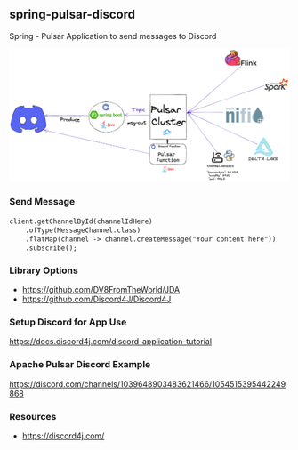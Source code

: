## spring-pulsar-discord

Spring - Pulsar Application to send messages to Discord


![image](/images/springpulsardiscord2.png)

### Send Message

````
client.getChannelById(channelIdHere)
    .ofType(MessageChannel.class)
    .flatMap(channel -> channel.createMessage("Your content here"))
    .subscribe();

````

### Library Options

* https://github.com/DV8FromTheWorld/JDA
* https://github.com/Discord4J/Discord4J

### Setup Discord for App Use

https://docs.discord4j.com/discord-application-tutorial

### Apache Pulsar Discord Example

https://discord.com/channels/1039648903483621466/1054515395442249868

### Resources

* https://discord4j.com/


